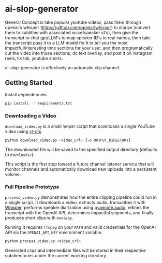 # ai-slop-generator

General Concept is take popular youtube videos, pass them through openai's whisper (https://github.com/openai/whisper) to diarize (convert them to subtitles with associated voice/speaker id's), then give the transcript to chat gpt/LLM's to map speaker ID's to real names, then take the transcript pass it to a LLM model for it to tell you the most impactful/interesting time sections for your user, and then programatically cut the video into those sections, do text overlay, and post it on instagram reels, tik tok, youtube shorts.

ai-slop-generator is effectively an automatic clip channel.

## Getting Started

Install dependencies:

```bash
pip install -r requirements.txt
```

### Downloading a Video

`download_video.py` is a small helper script that downloads a single YouTube video using [yt-dlp](https://pypi.org/project/yt-dlp/).

```bash
python download_video.py <video_url> [-o OUTPUT_DIRECTORY]
```

The downloaded file will be saved to the specified output directory (defaults to `downloads/`).

This script is the first step toward a future channel listener service that will
monitor channels and automatically download new uploads into a persistent volume.

### Full Pipeline Prototype

`process_video.py` demonstrates how the entire clipping pipeline could run in a
single script. It downloads a video, extracts audio, transcribes it with
[Whisper](https://github.com/openai/whisper), performs speaker diarization using
[pyannote.audio](https://github.com/pyannote/pyannote-audio), refines the
transcript with the OpenAI API, determines impactful segments, and finally
produces short clips with `moviepy`.

Running it requires `ffmpeg` on your `PATH` and valid credentials for the
OpenAI API via the `OPENAI_API_KEY` environment variable.

```bash
python process_video.py <video_url>
```

Generated clips and intermediate files will be stored in their respective
subdirectories under the current working directory.